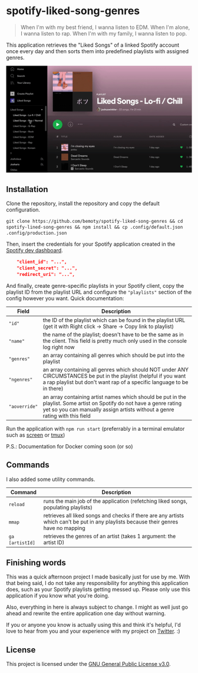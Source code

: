 # spotify-liked-song-genres

> When I'm with my best friend, I wanna listen to EDM. When I'm alone, I wanna listen to rap. When I'm with my family, I wanna listen to pop.

This application retrieves the "Liked Songs" of a linked Spotify account once every day and then sorts them into predefined playlists with assigned genres.

[![Demo](https://github.com/bemoty/spotify-liked-song-genres/blob/main/.github/action.gif)](https://github.com/bemoty/spotify-liked-song-genres/blob/main/.github/action.mp4)

## Installation

Clone the repository, install the repository and copy the default configuration.

```shell
git clone https://github.com/bemoty/spotify-liked-song-genres && cd spotify-lined-song-genres && npm install && cp .config/default.json .config/production.json
```

Then, insert the credentials for your Spotify application created in the [Spotify dev dashboard](https://developer.spotify.com/dashboard/applications).

```json
    "client_id": "...",
    "client_secret": "...",
    "redirect_uri": "...",
```

And finally, create genre-specific playlists in your Spotify client, copy the playlist ID from the playlist URL and configure the `"playlists"` section of the config however you want. Quick documentation:

| Field         | Description                                                                                                                                                                                           |
| ------------- | ----------------------------------------------------------------------------------------------------------------------------------------------------------------------------------------------------- |
| `"id"`        | the ID of the playlist which can be found in the playlist URL (get it with Right click -> Share -> Copy link to playlist)                                                                             |
| `"name"`      | the name of the playlist; doesn't have to be the same as in the client. This field is pretty much only used in the console log right now                                                              |
| `"genres"`    | an array containing all genres which should be put into the playlist                                                                                                                                  |
| `"ngenres"`   | an array containing all genres which should NOT under ANY CIRCUMSTANCES be put in the playlist (helpful if you want a rap playlist but don't want rap of a specific language to be in there)          |
| `"aoverride"` | an array containing artist names which should be put in the playlist. Some artist on Spotify do not have a genre rating yet so you can manually assign artists without a genre rating with this field |

Run the application with `npm run start` (preferrably in a terminal emulator such as [screen](https://linux.die.net/man/1/screen) or [tmux](https://www.man7.org/linux/man-pages/man1/tmux.1.html))

P.S.: Documentation for Docker coming soon (or so)

## Commands

I also added some utility commands.

| Command         | Description                                                                                                                            |
| --------------- | -------------------------------------------------------------------------------------------------------------------------------------- |
| `reload`        | runs the main job of the application (refetching liked songs, populating playlists)                                                    |
| `mmap`          | retrieves all liked songs and checks if there are any artists which can't be put in any playlists because their genres have no mapping |
| `ga [artistId]` | retrieves the genres of an artist (takes 1 argument: the artist ID)                                                                    |

## Finishing words

This was a quick afternoon project I made basically just for use by me. With that being said, I do not take any responsibility for anything this application does, such as your Spotify playlists getting messed up. Please only use this application if you know what you're doing.

Also, everything in here is always subject to change. I might as well just go ahead and rewrite the entire application one day without warning.

If you or anyone you know is actually using this and think it's helpful, I'd love to hear from you and your experience with my project on [Twitter](https://twitter.com/bemoty). :)

## License

This project is licensed under the [GNU General Public License v3.0](https://choosealicense.com/licenses/gpl-3.0/).
